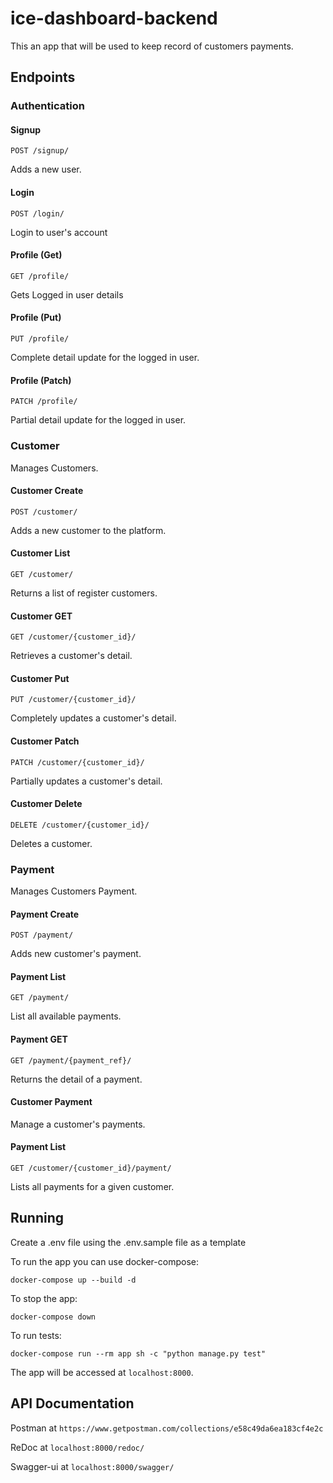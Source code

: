 # ice-dashboard-backend

This an app that will be used to keep record of customers payments.

## Endpoints

### Authentication

#### Signup

`POST ​/signup​/`

Adds a new user.

#### Login

`POST ​/login/`

Login to user's account

#### Profile (Get)

`GET ​/profile​/`

Gets Logged in user details

#### Profile (Put)

`PUT ​/profile​/`

Complete detail update for the logged in user.

#### Profile (Patch)

`PATCH ​/profile​/`

Partial detail update for the logged in user.

### Customer

Manages Customers.

#### Customer Create

`POST /customer/`

Adds a new customer to the platform.

#### Customer List

`GET ​/customer/`

Returns a list of register customers.

#### Customer GET

`GET ​/customer/{customer_id}/`

Retrieves a customer's detail.

#### Customer Put

`PUT ​/customer/{customer_id}/`

Completely updates a customer's detail.

#### Customer Patch

`PATCH ​/customer/{customer_id}/`

Partially updates a customer's detail.

#### Customer Delete

`DELETE /customer/{customer_id}/`

Deletes a customer.

### Payment

Manages Customers Payment.

#### Payment Create

`POST /payment/`

Adds new customer's payment.

#### Payment List

`GET ​/payment/`

List all available payments.

#### Payment GET

`GET ​/payment/{payment_ref}/`

Returns the detail of a payment.

#### Customer Payment

Manage a customer's payments.

#### Payment List

`GET ​/customer/{customer_id}/payment/`

Lists all payments for a given customer.


## Running

Create a .env file using the .env.sample file as a template

To run the app you can use docker-compose:

```
docker-compose up --build -d
```

To stop the app:

```
docker-compose down
```

To run tests:

```
docker-compose run --rm app sh -c "python manage.py test"
```

The app will be accessed at `localhost:8000`.

## API Documentation

Postman at `https://www.getpostman.com/collections/e58c49da6ea183cf4e2c`

ReDoc at `localhost:8000/redoc/`

Swagger-ui at  `localhost:8000/swagger/`
